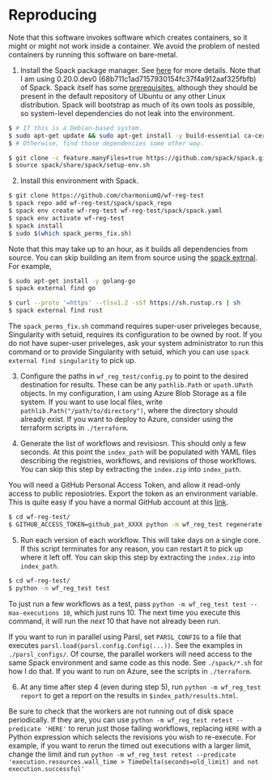 # Reproducing

Note that this software invokes software which creates containers, so it might or might not work inside a container. We avoid the problem of nested containers by running this software on bare-metal.

1. Install the Spack package manager. See [here][spack] for more details. Note that I am using 0.20.0.dev0 (68b711c1ad7157930154fc37f4a912aaf325fbfb) of Spack. Spack itself has some [prerequisites][spack-prereqs], although they should be present in the default repository of Ubuntu or any other Linux distribution. Spack will bootstrap as much of its own tools as possible, so system-level dependencies do not leak into the environment.

[spack]: https://spack.readthedocs.io/en/latest/getting_started.html#installation
[spack-prereqs]: https://spack.readthedocs.io/en/latest/getting_started.html#system-prerequisites

```bash
$ # If this is a Debian-based system,
$ sudo apt-get update && sudo apt-get install -y build-essential ca-certificates coreutils curl environment-modules gfortran git gpg lsb-release python3 python3-distutils python3-venv unzip zip
$ # Otherwise, find those dependencies some other way.

$ git clone -c feature.manyFiles=true https://github.com/spack/spack.git
$ source spack/share/spack/setup-env.sh
```

2. Install this environment with Spack.

[spack-external-find]: https://spack.readthedocs.io/en/latest/build_settings.html#cmd-spack-external-find

```bash
$ git clone https://github.com/charmoniumQ/wf-reg-test
$ spack repo add wf-reg-test/spack/spack_repo
$ spack env create wf-reg-test wf-reg-test/spack/spack.yaml
$ spack env activate wf-reg-test
$ spack install
$ sudo $(which spack_perms_fix.sh)
```

Note that this may take up to an hour, as it builds all dependencies from source. You can skip building an item from source using the [spack extrnal][spack-external-find]. For example,

```bash
$ sudo apt-get install -y golang-go
$ spack external find go

$ curl --proto '=https' --tlsv1.2 -sSf https://sh.rustup.rs | sh
$ spack external find rust
```

The `spack_perms_fix.sh` command requires super-user priveleges because, Singularity with setuid, requires its configuration to be owned by root. If you do not have super-user priveleges, ask your system administrator to run this command or to provide Singularity with setuid, which you can use `spack external find singularity` to pick up.

3. Configure the paths in `wf_reg_test/config.py` to point to the desired destination for results. These can be any `pathlib.Path` or `upath.UPath` objects. In my configuration, I am using Azure Blob Storage as a file system. If you want to use local files, write `pathlib.Path("/path/to/directory")`, where the directory should already exist. If you want to deploy to Azure, consider using the terraform scripts in `./terraform`.

4. Generate the list of workflows and revisiosn. This should only a few seconds. At this point the `index_path` will be populated with YAML files describing the registries, workflows, and revisions of those workflows. You can skip this step by extracting the `index.zip` into `index_path`.

You will need a GitHub Personal Access Token, and allow it read-only access to public reposiotries. Export the token as an environment variable. This is quite easy if you have a normal GitHub account at this [link](https://github.com/settings/tokens?type=beta).

```bash
$ cd wf-reg-test/
$ GITHUB_ACCESS_TOKEN=github_pat_XXXX python -m wf_reg_test regenerate
```

5. Run each version of each workflow. This will take days on a single core. If this script terminates for any reason, you can restart it to pick up where it left off. You can skip this step by extracting the `index.zip` into `index_path`.

```bash
$ cd wf-reg-test/
$ python -m wf_reg_test test
```

To just run a few workflows as a test, pass `python -m wf_reg_test test --max-executions 10`, which just runs 10. The next time you execute this command, it will run the _next_ 10 that have not already been run.

If you want to run in parallel using Parsl, set `PARSL_CONFIG` to a file that executes `parsl.load(parsl.config.Config(...))`. See the examples in `./parsl_configs/`. Of course, the parallel workers will need access to the same Spack environment and same code as this node. See `./spack/*.sh` for how I do that. If you want to run on Azure, see the scripts in `./terraform`.

6. At any time after step 4 (even during step 5), run `python -m wf_reg_test report` to get a report on the results in `$index_path/results.html`.

Be sure to check that the workers are not running out of disk space periodically. If they are, you can use `python -m wf_reg_test retest --predicate 'HERE'` to rerun just those failing workflows, replacing `HERE` with a Python expression which selects the revisions you wish to re-execute. For example, if you want to rerun the timed out executions with a larger limit, change the limit and run `python -m wf_reg_test retest --predicate 'execution.resources.wall_time > TimeDelta(seconds=old_limit) and not execution.successful'`
